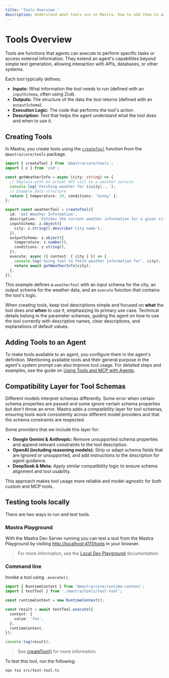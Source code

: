 ```yaml
---
title: 'Tools Overview '
description: Understand what tools are in Mastra, how to add them to agents, and best practices for designing effective tools.
---
```


# Tools Overview

Tools are functions that agents can execute to perform specific tasks or access external information. They extend an agent's capabilities beyond simple text generation, allowing interaction with APIs, databases, or other systems.

Each tool typically defines:

- **Inputs:** What information the tool needs to run (defined with an `inputSchema`, often using Zod).
- **Outputs:** The structure of the data the tool returns (defined with an `outputSchema`).
- **Execution Logic:** The code that performs the tool's action.
- **Description:** Text that helps the agent understand what the tool does and when to use it.

## Creating Tools

In Mastra, you create tools using the [`createTool`](/docs/reference/tools/create-tool) function from the `@mastra/core/tools` package.

```typescript filename="src/mastra/tools/weatherInfo.ts" copy
import { createTool } from '@mastra/core/tools';
import { z } from 'zod';

const getWeatherInfo = async (city: string) => {
  // Replace with an actual API call to a weather service
  console.log(`Fetching weather for ${city}...`);
  // Example data structure
  return { temperature: 20, conditions: 'Sunny' };
};

export const weatherTool = createTool({
  id: 'Get Weather Information',
  description: `Fetches the current weather information for a given city`,
  inputSchema: z.object({
    city: z.string().describe('City name'),
  }),
  outputSchema: z.object({
    temperature: z.number(),
    conditions: z.string(),
  }),
  execute: async ({ context: { city } }) => {
    console.log('Using tool to fetch weather information for', city);
    return await getWeatherInfo(city);
  },
});
```

This example defines a `weatherTool` with an input schema for the city, an output schema for the weather data, and an `execute` function that contains the tool's logic.

When creating tools, keep tool descriptions simple and focused on **what** the tool does and **when** to use it, emphasizing its primary use case. Technical details belong in the parameter schemas, guiding the agent on _how_ to use the tool correctly with descriptive names, clear descriptions, and explanations of default values.

## Adding Tools to an Agent

To make tools available to an agent, you configure them in the agent's definition. Mentioning available tools and their general purpose in the agent's system prompt can also improve tool usage. For detailed steps and examples, see the guide on [Using Tools and MCP with Agents](/docs/agents/using-tools-and-mcp#adding-tools-to-an-agent).

## Compatibility Layer for Tool Schemas

Different models interpret schemas differently. Some error when certain schema properties are passed and some ignore certain schema properties but don't throw an error. Mastra adds a compatibility layer for tool schemas, ensuring tools work consistently across different model providers and that the schema constraints are respected.

Some providers that we include this layer for:

- **Google Gemini & Anthropic:** Remove unsupported schema properties and append relevant constraints to the tool description.
- **OpenAI (including reasoning models):** Strip or adapt schema fields that are ignored or unsupported, and add instructions to the description for agent guidance.
- **DeepSeek & Meta:** Apply similar compatibility logic to ensure schema alignment and tool usability.

This approach makes tool usage more reliable and model-agnostic for both custom and MCP tools.

## Testing tools locally

There are two ways to run and test tools.

### Mastra Playground

With the Mastra Dev Server running you can test a tool from the Mastra Playground by visiting [http://localhost:4111/tools](http://localhost:4111/tools) in your browser.

> For more information, see the [Local Dev Playground](/docs/server-db/local-dev-playground) documentation.

### Command line

Invoke a tool using `.execute()`.

```typescript filename="src/test-tool.ts" showLineNumbers copy
import { RuntimeContext } from '@mastra/core/runtime-context';
import { testTool } from './mastra/tools/test-tool';

const runtimeContext = new RuntimeContext();

const result = await testTool.execute({
  context: {
    value: 'foo',
  },
  runtimeContext,
});

console.log(result);
```

> See [createTool()](/docs/reference/tools/create-tool) for more information.

To test this tool, run the following:

```bash copy
npx tsx src/test-tool.ts
```
